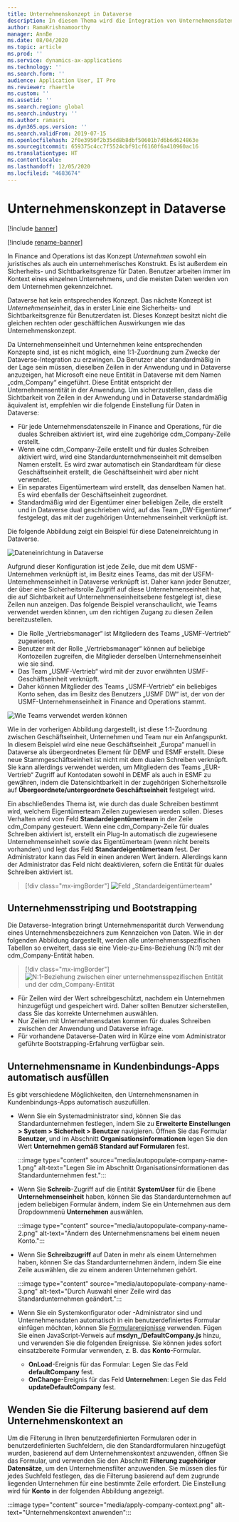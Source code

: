 ```yaml
---
title: Unternehmenskonzept in Dataverse
description: In diesem Thema wird die Integration von Unternehmensdaten zwischen Finance and Operations und Dataverse beschrieben.
author: RamaKrishnamoorthy
manager: AnnBe
ms.date: 08/04/2020
ms.topic: article
ms.prod: ''
ms.service: dynamics-ax-applications
ms.technology: ''
ms.search.form: ''
audience: Application User, IT Pro
ms.reviewer: rhaertle
ms.custom: ''
ms.assetid: ''
ms.search.region: global
ms.search.industry: ''
ms.author: ramasri
ms.dyn365.ops.version: ''
ms.search.validFrom: 2019-07-15
ms.openlocfilehash: 2f0e3950f2b35dd8b8dbf50601b7d6b6d624863e
ms.sourcegitcommit: 659375c4cc7f5524cbf91cf6160f6a410960ac16
ms.translationtype: HT
ms.contentlocale: 
ms.lasthandoff: 12/05/2020
ms.locfileid: "4683674"
---
```

# <a name="company-concept-in-dataverse"></a>Unternehmenskonzept in Dataverse

[!include [banner](../../includes/banner.md)]

[!include [rename-banner](~/includes/cc-data-platform-banner.md)]


In Finance and Operations ist das Konzept *Unternehmen* sowohl ein juristisches als auch ein unternehmerisches Konstrukt. Es ist außerdem ein Sicherheits- und Sichtbarkeitsgrenze für Daten. Benutzer arbeiten immer im Kontext eines einzelnen Unternehmens, und die meisten Daten werden von dem Unternehmen gekennzeichnet.

Dataverse hat kein entsprechendes Konzept. Das nächste Konzept ist *Unternehmenseinheit*, das in erster Linie eine Sicherheits- und Sichtbarkeitsgrenze für Benutzerdaten ist. Dieses Konzept besitzt nicht die gleichen rechten oder geschäftlichen Auswirkungen wie das Unternehmenskonzept.

Da Unternehmenseinheit und Unternehmen keine entsprechenden Konzepte sind, ist es nicht möglich, eine 1:1-Zuordnung zum Zwecke der Dataverse-Integration zu erzwingen. Da Benutzer aber standardmäßig in der Lage sein müssen, dieselben Zeilen in der Anwendung und in Dataverse anzuzeigen, hat Microsoft eine neue Entität in Dataverse mit dem Namen „cdm\_Company“ eingeführt. Diese Entität entspricht der Unternehmensentität in der Anwendung. Um sicherzustellen, dass die Sichtbarkeit von Zeilen in der Anwendung und in Dataverse standardmäßig äquivalent ist, empfehlen wir die folgende Einstellung für Daten in Dataverse:

+ Für jede Unternehmensdatenszeile in Finance and Operations, für die duales Schreiben aktiviert ist, wird eine zugehörige cdm\_Company-Zeile erstellt.
+ Wenn eine cdm\_Company-Zeile erstellt und für duales Schreiben aktiviert wird, wird eine Standardunternehmenseinheit mit demselben Namen erstellt. Es wird zwar automatisch ein Standardteam für diese Geschäftseinheit erstellt, die Geschäftseinheit wird aber nicht verwendet.
+ Ein separates Eigentümerteam wird erstellt, das denselben Namen hat. Es wird ebenfalls der Geschäftseinheit zugeordnet.
+ Standardmäßig wird der Eigentümer einer beliebigen Zeile, die erstellt und in Dataverse dual geschrieben wird, auf das Team „DW-Eigentümer“ festgelegt, das mit der zugehörigen Unternehmenseinheit verknüpft ist.

Die folgende Abbildung zeigt ein Beispiel für diese Dateneinreichtung in Dataverse.

![Dateneinrichtung in Dataverse](media/dual-write-company-1.png)

Aufgrund dieser Konfiguration ist jede Zeile, due mit dem USMF-Unternehmen verknüpft ist, im Besitz eines Teams, das mit der USFM-Unternehmenseinheit in Dataverse verknüpft ist. Daher kann jeder Benutzer, der über eine Sicherheitsrolle Zugriff auf diese Unternehmenseinheit hat, die auf Sichtbarkeit auf Unternehmenseinheitsebene festgelegt ist, diese Zeilen nun anzeigen. Das folgende Beispiel veranschaulicht, wie Teams verwendet werden können, um den richtigen Zugang zu diesen Zeilen bereitzustellen.

+ Die Rolle „Vertriebsmanager“ ist Mitgliedern des Teams „USMF-Vertrieb“ zugewiesen.
+ Benutzer mit der Rolle „Vertriebsmanager“ können auf beliebige Kontozeilen zugreifen, die Mitglieder derselben Unternehmenseinheit wie sie sind.
+ Das Team „USMF-Vertrieb“ wird mit der zuvor erwähnten USMF-Geschäftseinheit verknüpft.
+ Daher können Mitglieder des Teams „USMF-Vertrieb“ ein beliebiges Konto sehen, das im Besitz des Benutzers „USMF DW“ ist, der von der USMF-Unternehmenseinheit in Finance and Operations stammt.

![Wie Teams verwendet werden können](media/dual-write-company-2.png)

Wie in der vorherigen Abbildung dargestellt, ist diese 1:1-Zuordnung zwischen Geschäftseinheit, Unternehmen und Team nur ein Anfangspunkt. In diesem Beispiel wird eine neue Geschäftseinheit „Europa“ manuell in Dataverse als übergeordnetes Element für DEMF und ESMF erstellt. Diese neue Stammgeschäftseinheit ist nicht mit dem dualen Schreiben verknüpft. Sie kann allerdings verwendet werden, um Mitgliedern des Teams „EUR-Vertrieb“ Zugriff auf Kontodaten sowohl in DEMF als auch in ESMF zu gewähren, indem die Datensichtbarkeit in der zugehörigen Sicherheitsrolle auf **Übergeordnete/untergeordnete Geschäftseinheit** festgelegt wird.

Ein abschließendes Thema ist, wie durch das duale Schreiben bestimmt wird, welchem Eigentümerteam Zeilen zugewiesen werden sollen. Dieses Verhalten wird vom Feld **Standardeigentümerteam** in der Zeile cdm\_Company gesteuert. Wenn eine cdm\_Company-Zeile für duales Schreiben aktiviert ist, erstellt ein Plug-In automatisch die zugewiesene Unternehmenseinheit sowie das Eigentümerteam (wenn nicht bereits vorhanden) und legt das Feld **Standardeigentümerteam** fest. Der Administrator kann das Feld in einen anderen Wert ändern. Allerdings kann der Administrator das Feld nicht deaktivieren, sofern die Entität für duales Schreiben aktiviert ist.

> [!div class="mx-imgBorder"]
![Feld „Standardeigentümerteam“](media/dual-write-default-owning-team.jpg)

## <a name="company-striping-and-bootstrapping"></a>Unternehmensstriping und Bootstrapping

Die Dataverse-Integration bringt Unternehmensparität durch Verwendung eines Unternehmensbezeichners zum Kennzeichen von Daten. Wie in der folgenden Abbildung dargestellt, werden alle unternehmensspezifischen Tabellen so erweitert, dass sie eine Viele-zu-Eins-Beziehung (N:1) mit der cdm\_Company-Entität haben.

> [!div class="mx-imgBorder"]
![N:1-Beziehung zwischen einer unternehmensspezifischen Entität und der cdm_Company-Entität](media/dual-write-bootstrapping.png)

+ Für Zeilen wird der Wert schreibgeschützt, nachdem ein Unternehmen hinzugefügt und gespeichert wird. Daher sollten Benutzer sicherstellen, dass Sie das korrekte Unternehmen auswählen.
+ Nur Zeilen mit Unternehmensdaten kommen für duales Schreiben zwischen der Anwendung und Dataverse infrage.
+ Für vorhandene Dataverse-Daten wird in Kürze eine vom Administrator geführte Bootstrapping-Erfahrung verfügbar sein.


## <a name="autopopulate-company-name-in-customer-engagement-apps"></a>Unternehmensname in Kundenbindungs-Apps automatisch ausfüllen

Es gibt verschiedene Möglichkeiten, den Unternehmensnamen in Kundenbindungs-Apps automatisch auszufüllen.

+ Wenn Sie ein Systemadministrator sind, können Sie das Standardunternehmen festlegen, indem Sie zu **Erweiterte Einstellungen > System > Sicherheit > Benutzer** navigieren. Öffnen Sie das Formular **Benutzer**, und im Abschnitt **Organisationsinformationen** legen Sie den Wert **Unternehmen gemäß Standard auf Formularen** fest.

    :::image type="content" source="media/autopopulate-company-name-1.png" alt-text="Legen Sie im Abschnitt Organisationsinformationen das Standardunternehmen fest.":::

+ Wenn Sie **Schreib**-Zugriff auf die Entität **SystemUser** für die Ebene **Unternehmenseinheit** haben, können Sie das Standardunternehmen auf jedem beliebigen Formular ändern, indem Sie ein Unternehmen aus dem Dropdownmenü **Unternehmen** auswählen.

    :::image type="content" source="media/autopopulate-company-name-2.png" alt-text="Ändern des Unternehmensnamens bei einem neuen Konto.":::

+ Wenn Sie **Schreibzugriff** auf Daten in mehr als einem Unternehmen haben, können Sie das Standardunternehmen ändern, indem Sie eine Zeile auswählen, die zu einem anderen Unternehmen gehört.

    :::image type="content" source="media/autopopulate-company-name-3.png" alt-text="Durch Auswahl einer Zeile wird das Standardunternehmen geändert.":::

+ Wenn Sie ein Systemkonfigurator oder -Administrator sind und Unternehmensdaten automatisch in ein benutzerdefiniertes Formular einfügen möchten, können Sie [Formularereignisse](https://docs.microsoft.com/powerapps/developer/model-driven-apps/clientapi/events-forms-grids) verwenden. Fügen Sie einen JavaScript-Verweis auf **msdyn_/DefaultCompany.js** hinzu, und verwenden Sie die folgenden Ereignisse. Sie können jedes sofort einsatzbereite Formular verwenden, z. B. das **Konto**-Formular.

    + **OnLoad**-Ereignis für das Formular: Legen Sie das Feld **defaultCompany** fest.
    + **OnChange**-Ereignis für das Feld **Unternehmen**: Legen Sie das Feld **updateDefaultCompany** fest.

## <a name="apply-filtering-based-on-the-company-context"></a>Wenden Sie die Filterung basierend auf dem Unternehmenskontext an

Um die Filterung in Ihren benutzerdefinierten Formularen oder in benutzerdefinierten Suchfeldern, die den Standardformularen hinzugefügt wurden, basierend auf dem Unternehmenskontext anzuwenden, öffnen Sie das Formular, und verwenden Sie den Abschnitt **Filterung zugehöriger Datensätze**, um den Unternehmensfilter anzuwenden. Sie müssen dies für jedes Suchfeld festlegen, das die Filterung basierend auf dem zugrunde liegenden Unternehmen für eine bestimmte Zeile erfordert. Die Einstellung wird für **Konto** in der folgenden Abbildung angezeigt.

:::image type="content" source="media/apply-company-context.png" alt-text="Unternehmenskontext anwenden":::

